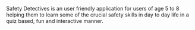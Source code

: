 Safety Detectives is an user friendly application for users of age 5 to 8 helping them to learn some of the crucial safety skills in day to day life in a quiz based, fun and interactive manner.

